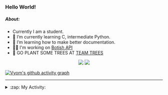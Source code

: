 ### Hello World!

##### About:
- Currently I am a student.
- 🌱 I’m currently learning C, intermediate Python.
- 🌱 I’m learning how to make better documentation.
- 👨‍💻 I'm working on [Botish API](https://github.com/Vyvy-vi/api)
- 🌱 GO PLANT SOME TREES AT [TEAM TREES](https://teamtrees.org/)

<p align="center">
  <a href="https://twitter.com/Vyvy_viM"><img target="_blank" src="https://img.shields.io/badge/twitter%20@Vyvy_viM-0D95E8?style=for-the-badge&logo=twitter&logoColor=white"/></a> 
  <a href="https://vyvy-vi.github.io/portfolio"><img target="_blank" src="https://img.shields.io/badge/-I_love_open_source-green?style=for-the-badge&logo=github&logoColor=black"/></a> 
</p>

[![Vyom's github activity graph](https://activity-graph.herokuapp.com/graph?username=Vyvy-vi)](https://github.com/ashutosh00710/github-readme-activity-graph)

---
<details>
  <summary>:zap: My Activity:</summary>
  
<!--START_SECTION:waka-->
![Code Time](http://img.shields.io/badge/Code%20Time-579%20hrs%2051%20mins-blue)

**I'm a Night 🦉** 

```text
🌞 Morning    43 commits     ██░░░░░░░░░░░░░░░░░░░░░░░   8.5% 
🌆 Daytime    122 commits    ██████░░░░░░░░░░░░░░░░░░░   24.11% 
🌃 Evening    156 commits    ███████░░░░░░░░░░░░░░░░░░   30.83% 
🌙 Night      185 commits    █████████░░░░░░░░░░░░░░░░   36.56%

```
📅 **I'm Most Productive on Sunday** 

```text
Monday       51 commits     ██░░░░░░░░░░░░░░░░░░░░░░░   10.08% 
Tuesday      80 commits     ████░░░░░░░░░░░░░░░░░░░░░   15.81% 
Wednesday    71 commits     ███░░░░░░░░░░░░░░░░░░░░░░   14.03% 
Thursday     67 commits     ███░░░░░░░░░░░░░░░░░░░░░░   13.24% 
Friday       49 commits     ██░░░░░░░░░░░░░░░░░░░░░░░   9.68% 
Saturday     56 commits     ██░░░░░░░░░░░░░░░░░░░░░░░   11.07% 
Sunday       132 commits    ██████░░░░░░░░░░░░░░░░░░░   26.09%

```


📊 **This Week I Spent My Time On** 

```text
🔥 Editors: 
VS Code                  6 hrs 17 mins       ██████████████░░░░░░░░░░░   57.86% 
Vim                      4 hrs 35 mins       ██████████░░░░░░░░░░░░░░░   42.14%

🐱‍💻 Projects: 
Unknown Project          4 hrs 13 mins       █████████░░░░░░░░░░░░░░░░   38.81% 
praise_backend_js        2 hrs 51 mins       ██████░░░░░░░░░░░░░░░░░░░   26.21% 
portfolio                2 hrs 48 mins       ██████░░░░░░░░░░░░░░░░░░░   25.81% 
Meetings, Sleep          19 mins             ░░░░░░░░░░░░░░░░░░░░░░░░░   2.99% 
dev-hearts               18 mins             ░░░░░░░░░░░░░░░░░░░░░░░░░   2.82%

```


 Last Updated on 29/01/2022 20:12:33 UTC
<!--END_SECTION:waka-->
</details>
